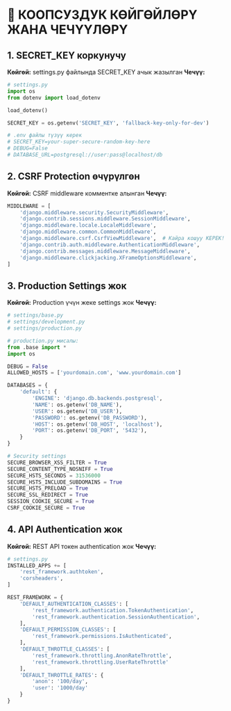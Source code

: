 # 🚨 КООПСУЗДУК КӨЙГӨЙЛӨРҮ ЖАНА ЧЕЧҮҮЛӨРҮ

## 1. SECRET_KEY коркунучу
**Көйгөй:** settings.py файлында SECRET_KEY ачык жазылган
**Чечүү:**

```python
# settings.py
import os
from dotenv import load_dotenv

load_dotenv()

SECRET_KEY = os.getenv('SECRET_KEY', 'fallback-key-only-for-dev')

# .env файлы түзүү керек
# SECRET_KEY=your-super-secure-random-key-here
# DEBUG=False
# DATABASE_URL=postgresql://user:pass@localhost/db
```

## 2. CSRF Protection өчүрүлгөн
**Көйгөй:** CSRF middleware комментке алынган
**Чечүү:**

```python
MIDDLEWARE = [
    'django.middleware.security.SecurityMiddleware',
    'django.contrib.sessions.middleware.SessionMiddleware',
    'django.middleware.locale.LocaleMiddleware',
    'django.middleware.common.CommonMiddleware',
    'django.middleware.csrf.CsrfViewMiddleware',  # Кайра кошуу КЕРЕК!
    'django.contrib.auth.middleware.AuthenticationMiddleware',
    'django.contrib.messages.middleware.MessageMiddleware',
    'django.middleware.clickjacking.XFrameOptionsMiddleware',
]
```

## 3. Production Settings жок
**Көйгөй:** Production үчүн жеке settings жок
**Чечүү:**

```python
# settings/base.py
# settings/development.py  
# settings/production.py

# production.py мисалы:
from .base import *
import os

DEBUG = False
ALLOWED_HOSTS = ['yourdomain.com', 'www.yourdomain.com']

DATABASES = {
    'default': {
        'ENGINE': 'django.db.backends.postgresql',
        'NAME': os.getenv('DB_NAME'),
        'USER': os.getenv('DB_USER'),
        'PASSWORD': os.getenv('DB_PASSWORD'),
        'HOST': os.getenv('DB_HOST', 'localhost'),
        'PORT': os.getenv('DB_PORT', '5432'),
    }
}

# Security settings
SECURE_BROWSER_XSS_FILTER = True
SECURE_CONTENT_TYPE_NOSNIFF = True
SECURE_HSTS_SECONDS = 31536000
SECURE_HSTS_INCLUDE_SUBDOMAINS = True
SECURE_HSTS_PRELOAD = True
SECURE_SSL_REDIRECT = True
SESSION_COOKIE_SECURE = True
CSRF_COOKIE_SECURE = True
```

## 4. API Authentication жок
**Көйгөй:** REST API токен authentication жок
**Чечүү:**

```python
# settings.py
INSTALLED_APPS += [
    'rest_framework.authtoken',
    'corsheaders',
]

REST_FRAMEWORK = {
    'DEFAULT_AUTHENTICATION_CLASSES': [
        'rest_framework.authentication.TokenAuthentication',
        'rest_framework.authentication.SessionAuthentication',
    ],
    'DEFAULT_PERMISSION_CLASSES': [
        'rest_framework.permissions.IsAuthenticated',
    ],
    'DEFAULT_THROTTLE_CLASSES': [
        'rest_framework.throttling.AnonRateThrottle',
        'rest_framework.throttling.UserRateThrottle'
    ],
    'DEFAULT_THROTTLE_RATES': {
        'anon': '100/day',
        'user': '1000/day'
    }
}
```
